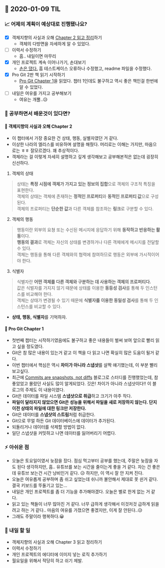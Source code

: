 ## 📆 2020-01-09 TIL

### 📈 어제의 계획이 예상대로 진행됐나요?
- [x] 객체지향의 사실과 오해 [Chapter 2 읽고 정리](https://github.com/saseungmin/reading_books_record_repository/pull/17)하기
  - 객체의 다방면을 자세하게 알 수 있었다.
- [ ] 이력서 수정하기
  - 흠.. 내일이면 마무리
- [x] 개인 프로젝트 계속 이어나가기, 손대보기
  - [손은 댔다.](https://github.com/CodeSoom/project-react-2-saseungmin/pull/142) 흠 테스트케이스 오류하나 수정했고, readme 파일을 수정했다.
- [x] Pro Git 2판 책 읽기 시작하기
  - [Pro Git Chapter 1](https://github.com/saseungmin/reading_books_record_repository/pull/18)을 읽었다. 챕터 1인데도 불구하고 역시 좋은 책인걸 한번에 알 수 있었다.
- [ ] 내일은 여유를 가지고 공부해보기
  - 여유는 개뿔..😥

### 🤔 공부하면서 배운것이 있다면?

#### 🎈 객체지향의 사실과 오해 Chapter 2
- 이 챕터에서 가장 중요한 건 상태, 행동, 실별자였던 거 같다.
- 이상한 나라의 엘리스를 비유하며 설명을 해줬다. 머리로는 이해는 가지만, 마음으로는 ㅎㅎ 잘모르겠다. 꽤 추상적이다.
- 객체라는 걸 이렇게 자세히 설명하고 깊게 생각해보고 공부해본적은 없는데 굉장히 신선하다.
1. 객체의 상태
> 상태는 **특정 시점에 객체가 가지고 있는 정보의 집합**으로 객체의 구조적 특징을 표현한다.   
> 객체의 상태는 객체에 존재하는 **정적인 프로퍼티**와 **동적인 프로퍼티 값**으로 구성된다.   
> 객체의 프로퍼티는 **단순한 값**과 다른 객체를 참조하는 **링크**로 구분할 수 있다.   

2. 객체의 행동

> 행동이란 외부의 요쳥 또는 수신된 메시지에 응답하기 위해 **동작하고 반응하는 활동**이다.   
> **행동의 결과**로 객체는 자신의 상태를 변경하거나 다른 객체에게 메시지를 전달할 수 있다.   
> 객체는 행동을 통해 다른 객체와의 협력에 참여하므로 행동은 외부에 가시적이어야 한다.   

3. 식별자

> 식별자란 **어떤 객체를 다른 객체와 구분하는 데 사용하는 객체의 프로퍼티다.**   
> 값은 식벌자를 가지지 않기 때문에 상태를 이용한 **동등성 검사**를 통해 두 인스턴스를 비교해야 한다.   
> 객체는 상태가 변경될 수 있기 때문에 **식별자를 이용한 동일성 검사**를 통해 두 인스턴스를 비교할 수 있다.   

- **상태, 행동, 식별자**를 기억하자.

#### 🎈 Pro Git Chapter 1
- 첫번째 챕터는 시작하기였음에도 불구하고 좋은 내용들이 벌써 보여 앞으로 빨리 읽고 싶을 정도였다.
- Git은 참 많은 내용이 있는거 같고 이 책을 다 읽고 나면 확실히 많은 도움이 될거 같다.
- 이번 챕터에서 핵심은 역시 **차이가 아니라 스냅샷**를 살짝 얘기했는데, 이 부분 빨리 보고싶다.
- 최근에 [Commits are snapshots, not diffs](https://github.blog/2020-12-17-commits-are-snapshots-not-diffs/) 블로그로 스터디를 진행했었는데, 참 좋았었고 몰랐던 사실도 많이 알게되었다. 깃은! 차이가 아니라 스냅샷이다!! 이 블로그의 주제도 이 내용이였다.
- Git은 데이터를 파일 시스템 **스냅샷으로 취급**하고 크기가 아주 작다. 
- **파일이 달라지지 않았으면 Git은 성능을 위해서 파일을 새로 저장하지 않는다. 단지 이전 상태의 파일에 대한 링크만 저장한다.**
- Git은 데이터를 **스냅샷의 스트림**처럼 취급한다.
- Git으로 무얼 하든 Git 데이터베이스에 데이터가 추가된다.
- 되돌리거나 데이터를 삭제할 방법이 없다.
- 일단 스냅샷을 커밋하고 나면 데이터를 잃어버리기 어렵다.


### ⚡ 아쉬운 점
- 오늘은 토요일이였서 늦잠을 잤다. 점심 먹고부터 공부를 했는데, 주말은 늦잠을 자도 된다 생각하지만, 흠.. 유튜브를 보는 시간을 줄이는게 좋을 거 같다. 자는 건 좋은데 유튜브 보는건 시간 낭비인거 같다. 😥 하지만, 이 역시 잘 안 지켜 진다.
- 오늘은 여유롭게 공부하며 좀 쉬고 싶었는데 쉬니까 불안해서 제대로 못 쉰거 같다. 결국 키보드를 뚜둘기고 있는...
- 내일은 개인 프로젝트를 좀 더 기능을 추가해야겠다. 오늘은 별로 한게 없는 거 같다.
- 읽고 있는 책들이 너무 많아진 거 같다. 너무 급하게 생각해서 이것저것 급하게 읽을려고 하는 거 같다.. 마음의 여유를 가졌으면 좋겠지만, 이게 잘 안된다..😥
- 그래도 주말이라 행복하다.😀

### 🚀 내일 할 일
- 객체지향의 사실과 오해 Chapter 3 읽고 정리하기
- 이력서 수정하기
- 개인 프로젝트의 에디터에 이미지 넣는 로직 추가하기
- 월요일을 위해서 적당히 하고 쉬기 제발.